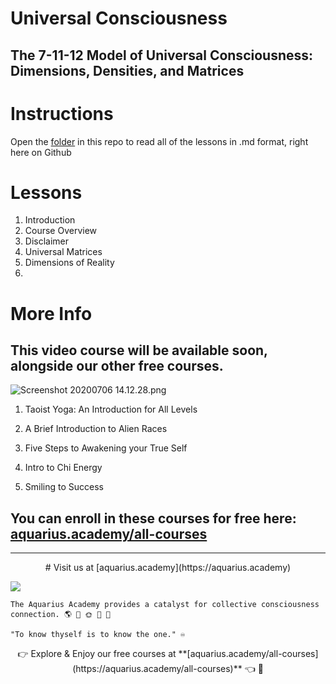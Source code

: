 # Universal Consciousness
## The 7-11-12 Model of Universal Consciousness: Dimensions,  Densities, and Matrices

# Instructions
Open the [folder](https://github.com/dougbutner/universal-consciousness/tree/master/The%207-11-12%20Model%20of%20Universal%20Consciousness) in this repo to read all of the lessons in .md format, right here on Github

# Lessons

1. Introduction
2. Course Overview
3. Disclaimer
4. Universal Matrices
5. Dimensions of Reality
6. 

# More Info
## This video course will be available soon, alongside our other free courses. 

![Screenshot 20200706 14.12.28.png](https://files.peakd.com/file/peakd-hive/aquarius.academy/wWAHbnus-Screenshot202020-07-062014.12.28.png)



1. Taoist Yoga: An Introduction for All Levels

2. A Brief Introduction to Alien Races

3. Five Steps to Awakening your True Self

4. Intro to Chi Energy

5. Smiling to Success

## You can enroll in these courses for free here: [aquarius.academy/all-courses](https://aquarius.academy/all-courses)

___
<center>
# Visit us at [aquarius.academy](https://aquarius.academy)

</center>

![](https://cdn-images-1.medium.com/max/2160/1*wgZ678QUqo_Ue3y2S-FHBQ.png)

    The Aquarius Academy provides a catalyst for collective consciousness connection. 🌎 💞 🌞 💞 🌌

    "To know thyself is to know the one." ♾️

<center>
👉 Explore & Enjoy our free courses at **[aquarius.academy/all-courses](https://aquarius.academy/all-courses)** 👈 👀
</center>


<!--stackedit_data:
eyJoaXN0b3J5IjpbMTU2MDM0ODM1MF19
-->